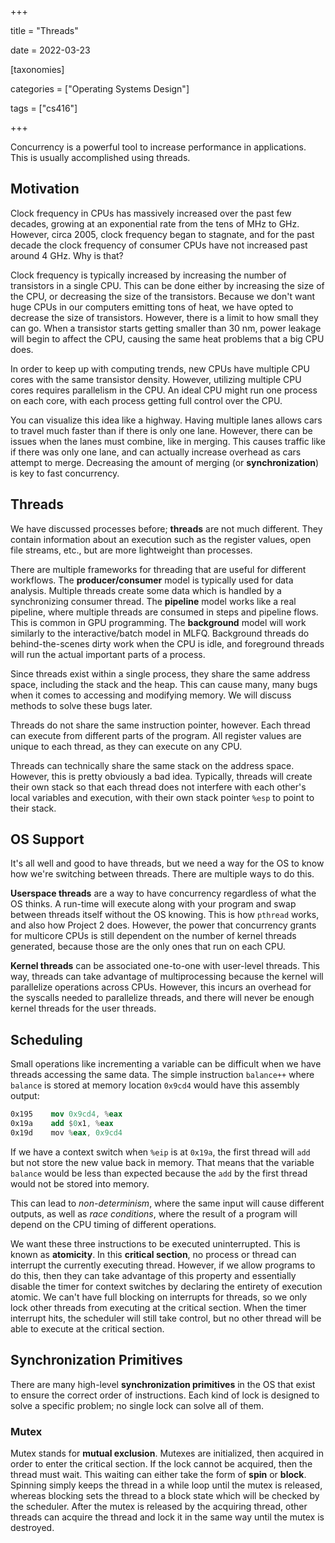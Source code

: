 +++

title = "Threads"

date = 2022-03-23



[taxonomies]

categories = ["Operating Systems Design"]

tags = ["cs416"]

+++

Concurrency is a powerful tool to increase performance in applications. This is usually accomplished using threads.

<!-- more -->

## Motivation

Clock frequency in CPUs has massively increased over the past few decades, growing at an exponential rate from the tens of MHz to GHz. However, circa 2005, clock frequency began to stagnate, and for the past decade the clock frequency of consumer CPUs have not increased past around 4 GHz. Why is that?

Clock frequency is typically increased by increasing the number of transistors in a single CPU. This can be done either by increasing the size of the CPU, or decreasing the size of the transistors. Because we don't want huge CPUs in our computers emitting tons of heat, we have opted to decrease the size of transistors. However, there is a limit to how small they can go. When a transistor starts getting smaller than 30 nm, power leakage will begin to affect the CPU, causing the same heat problems that a big CPU does.

In order to keep up with computing trends, new CPUs have multiple CPU cores with the same transistor density. However, utilizing multiple CPU cores requires parallelism in the CPU. An ideal CPU might run one process on each core, with each process getting full control over the CPU.

You can visualize this idea like a highway. Having multiple lanes allows cars to travel much faster than if there is only one lane. However, there can be issues when the lanes must combine, like in merging. This causes traffic like if there was only one lane, and can actually increase overhead as cars attempt to merge. Decreasing the amount of merging (or **synchronization**) is key to fast concurrency.

## Threads

We have discussed processes before; **threads** are not much different. They contain information about an execution such as the register values, open file streams, etc., but are more lightweight than processes. 

There are multiple frameworks for threading that are useful for different workflows. The **producer/consumer** model is typically used for data analysis. Multiple threads create some data which is handled by a synchronizing consumer thread. The **pipeline** model works like a real pipeline, where multiple threads are consumed in steps and pipeline flows. This is common in GPU programming. The **background** model will work similarly to the interactive/batch model in MLFQ. Background threads do behind-the-scenes dirty work when the CPU is idle, and foreground threads will run the actual important parts of a process.

Since threads exist within a single process, they share the same address space, including the stack and the heap. This can cause many, many bugs when it comes to accessing and modifying memory. We will discuss methods to solve these bugs later.

Threads do not share the same instruction pointer, however. Each thread can execute from different parts of the program. All register values are unique to each thread, as they can execute on any CPU.

Threads can technically share the same stack on the address space. However, this is pretty obviously a bad idea. Typically, threads will create their own stack so that each thread does not interfere with each other's local variables and execution, with their own stack pointer `%esp` to point to their stack.

## OS Support

It's all well and good to have threads, but we need a way for the OS to know how we're switching between threads. There are multiple ways to do this.

**Userspace threads** are a way to have concurrency regardless of what the OS thinks. A run-time will execute along with your program and swap between threads itself without the OS knowing. This is how `pthread` works, and also how Project 2 does. However, the power that concurrency grants for multicore CPUs is still dependent on the number of kernel threads generated, because those are the only ones that run on each CPU.

**Kernel threads** can be associated one-to-one with user-level threads. This way, threads can take advantage of multiprocessing because the kernel will parallelize operations across CPUs. However, this incurs an overhead for the syscalls needed to parallelize threads, and there will never be enough kernel threads for the user threads.

## Scheduling

Small operations like incrementing a variable can be difficult when we have threads accessing the same data. The simple instruction `balance++` where `balance` is stored at memory location `0x9cd4` would have this assembly output:

```nasm
0x195    mov 0x9cd4, %eax
0x19a    add $0x1, %eax
0x19d    mov %eax, 0x9cd4
```

If we have a context switch when `%eip` is at `0x19a`, the first thread will `add` but not store the new value back in memory. That means that the variable `balance` would be less than expected because the `add` by the first thread would not be stored into memory.

This can lead to *non-determinism*, where the same input will cause different outputs, as well as *race conditions*, where the result of a program will depend on the CPU timing of different operations.

We want these three instructions to be executed uninterrupted. This is known as **atomicity**. In this **critical section**, no process or thread can interrupt the currently executing thread. However, if we allow programs to do this, then they can take advantage of this property and essentially disable the timer for context switches by declaring the entirety of execution atomic. We can't have full blocking on interrupts for threads, so we only lock other threads from executing at the critical section. When the timer interrupt hits, the scheduler will still take control, but no other thread will be able to execute at the critical section.

## Synchronization Primitives

There are many high-level **synchronization primitives** in the OS that exist to ensure the correct order of instructions. Each kind of lock is designed to solve a specific problem; no single lock can solve all of them.

### Mutex

Mutex stands for **mutual exclusion**. Mutexes are initialized, then acquired in order to enter the critical section. If the lock cannot be acquired, then the thread must wait. This waiting can either take the form of **spin** or **block**. Spinning simply keeps the thread in a while loop until the mutex is released, whereas blocking sets the thread to a block state which will be checked by the scheduler. After the mutex is released by the acquiring thread, other threads can acquire the thread and lock it in the same way until the mutex is destroyed.


